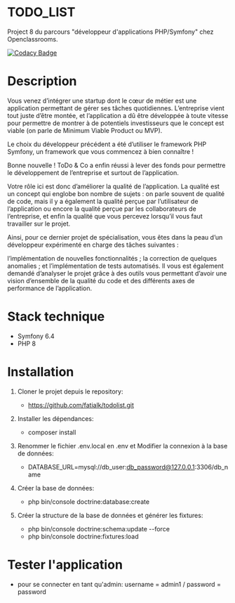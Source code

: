 # TODO_LIST
Project 8 du parcours "développeur d'applications PHP/Symfony" chez Openclassrooms.

[![Codacy Badge](https://app.codacy.com/project/badge/Grade/353e58fd13864a4491b2589c1be5550e)](https://app.codacy.com/gh/fatialk/bilemo/dashboard?utm_source=gh&utm_medium=referral&utm_content=&utm_campaign=Badge_grade)

# Description
Vous venez d’intégrer une startup dont le cœur de métier est une application permettant de gérer ses tâches quotidiennes. L’entreprise vient tout juste d’être montée, et l’application a dû être développée à toute vitesse pour permettre de montrer à de potentiels investisseurs que le concept est viable (on parle de Minimum Viable Product ou MVP).

Le choix du développeur précédent a été d’utiliser le framework PHP Symfony, un framework que vous commencez à bien connaître !

Bonne nouvelle ! ToDo & Co a enfin réussi à lever des fonds pour permettre le développement de l’entreprise et surtout de l’application.

Votre rôle ici est donc d’améliorer la qualité de l’application. La qualité est un concept qui englobe bon nombre de sujets : on parle souvent de qualité de code, mais il y a également la qualité perçue par l’utilisateur de l’application ou encore la qualité perçue par les collaborateurs de l’entreprise, et enfin la qualité que vous percevez lorsqu’il vous faut travailler sur le projet.

Ainsi, pour ce dernier projet de spécialisation, vous êtes dans la peau d’un développeur expérimenté en charge des tâches suivantes :

l’implémentation de nouvelles fonctionnalités ;
la correction de quelques anomalies ;
et l’implémentation de tests automatisés.
Il vous est également demandé d’analyser le projet grâce à des outils vous permettant d’avoir une vision d’ensemble de la qualité du code et des différents axes de performance de l’application.

# Stack technique
   - Symfony 6.4
   - PHP 8

# Installation

1. Cloner le projet depuis le repository:

   - https://github.com/fatialk/todolist.git

2. Installer les dépendances:

   - composer install

3. Renommer le fichier .env.local en .env et Modifier la connexion à la base de données:

   - DATABASE_URL=mysql://db_user:db_password@127.0.0.1:3306/db_name

4. Créer la base de données:

   - php bin/console doctrine:database:create

5. Créer la structure de la base de données et générer les fixtures:

   - php bin/console doctrine:schema:update --force
   - php bin/console doctrine:fixtures:load

# Tester l'application

   - pour se connecter en tant qu'admin: username = admin1 / password = password




